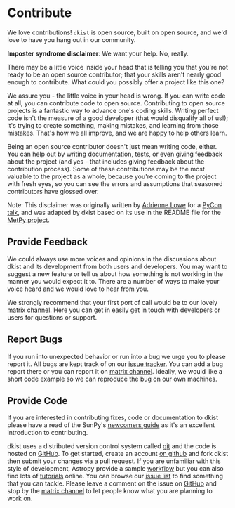 # Contribute

We love contributions! `dkist` is open source, built on open source, and we'd love to have you hang out in our community.

**Imposter syndrome disclaimer**: We want your help. No, really.

There may be a little voice inside your head that is telling you that you're not ready to be an open source contributor; that your skills aren't nearly good enough to contribute.
What could you possibly offer a project like this one?

We assure you - the little voice in your head is wrong.
If you can write code at all, you can contribute code to open source.
Contributing to open source projects is a fantastic way to advance one's coding skills.
Writing perfect code isn't the measure of a good developer (that would disqualify all of us!); it's trying to create something, making mistakes, and learning from those mistakes.
That's how we all improve, and we are happy to help others learn.

Being an open source contributor doesn't just mean writing code, either.
You can help out by writing documentation, tests, or even giving feedback about the project (and yes - that includes giving feedback about the contribution process).
Some of these contributions may be the most valuable to the project as a whole, because you're coming to the project with fresh eyes, so you can see the errors and assumptions that seasoned contributors have glossed over.

Note: This disclaimer was originally written by [Adrienne Lowe](https://github.com/adriennefriend) for a [PyCon talk](https://www.youtube.com/watch?v=6Uj746j9Heo), and was adapted by dkist based on its use in the README file for the [MetPy project](https://github.com/Unidata/MetPy).


## Provide Feedback

We could always use more voices and opinions in the discussions about dkist and its development from both users and developers.
You may want to suggest a new feature or tell us about how something is not working in the manner you would expect it to.
There are a number of ways to make your voice heard and we would love to hear from you.

We strongly recommend that your first port of call would be to our lovely [matrix channel].
Here you can get in easily get in touch with developers or users for questions or support.

## Report Bugs

If you run into unexpected behavior or run into a bug we urge you to please report it.
All bugs are kept track of on our [issue tracker].
You can add a bug report there or you can report it on [matrix channel].
Ideally, we would like a short code example so we can reproduce the bug on our own machines.

## Provide Code

If you are interested in contributing fixes, code or documentation to dkist please have a read of the SunPy's [newcomers guide] as it's an excellent introduction to contributing.

dkist uses a distributed version control system called [git] and the code is hosted on [GitHub].
To get started, create an account [on github] and fork dkist then submit your changes via a pull request.
If you are unfamiliar with this style of development, Astropy provide a sample [workflow] but you can also find lots of [tutorials] online.
You can browse our [issue list] to find something that you can tackle.
Please leave a comment on the issue on [GitHub] and stop by the [matrix channel] to let people know what you are planning to work on.

[matrix channel]: https://app.element.io/#/room/#dki-solar-telescope:openastronomy.org
[issue tracker]: https://github.com/DKISTDC/dkist/issues
[issue list]: https://github.com/dkist/dkist/issues?q=is%3Aissue+is%3Aopen+sort%3Aupdated-desc+label%3A%22Good+First+Issue%22
[newcomers guide]: https://docs.dkist.org/en/latest/dev_guide/contents/newcomers.html
[developer guide]: https://docs.dkist.org/en/latest/dev_guide/
[git]: https://git-scm.com
[github]: https://github.com/DKISTDC/dkist/
[on github]: https://help.github.com/en/articles/signing-up-for-a-new-github-account
[workflow]: https://docs.astropy.org/en/stable/development/workflow/development_workflow.html#development-workflow
[tutorials]: https://readwrite.com/2013/09/30/understanding-github-a-journey-for-beginners-part-1#awesm
